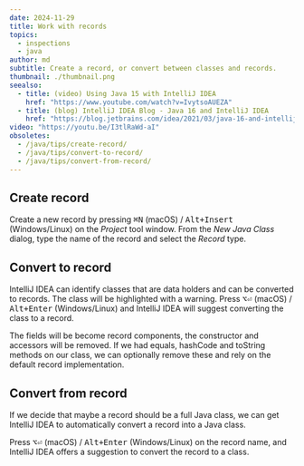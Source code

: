 ```yaml
---
date: 2024-11-29
title: Work with records
topics:
  - inspections
  - java
author: md
subtitle: Create a record, or convert between classes and records.
thumbnail: ./thumbnail.png
seealso:
  - title: (video) Using Java 15 with IntelliJ IDEA
    href: "https://www.youtube.com/watch?v=IvytsoAUEZA"
  - title: (blog) IntelliJ IDEA Blog - Java 16 and IntelliJ IDEA
    href: "https://blog.jetbrains.com/idea/2021/03/java-16-and-intellij-idea/"
video: "https://youtu.be/I3tlRaWd-aI"
obsoletes:
  - /java/tips/create-record/
  - /java/tips/convert-to-record/
  - /java/tips/convert-from-record/
---
```


## Create record

Create a new record by pressing <kbd>⌘N</kbd> (macOS) / <kbd>Alt+Insert</kbd> (Windows/Linux) on the _Project_ tool window. From the _New Java Class_ dialog, type the name of the record and select the _Record_ type.

## Convert to record

IntelliJ IDEA can identify classes that are data holders and can be converted to records. The class will be highlighted with a warning. Press <kbd>⌥⏎</kbd> (macOS) / <kbd>Alt+Enter</kbd> (Windows/Linux) and IntelliJ IDEA will suggest converting the class to a record.

The fields will be become record components, the constructor and accessors will be removed. If we had equals, hashCode and toString methods on our class, we can optionally remove these and rely on the default record implementation.

## Convert from record

If we decide that maybe a record should be a full Java class, we can get IntelliJ IDEA to automatically convert a record into a Java class.

Press <kbd>⌥⏎</kbd> (macOS) / <kbd>Alt+Enter</kbd> (Windows/Linux) on the record name, and IntelliJ IDEA offers a suggestion to convert the record to a class.
